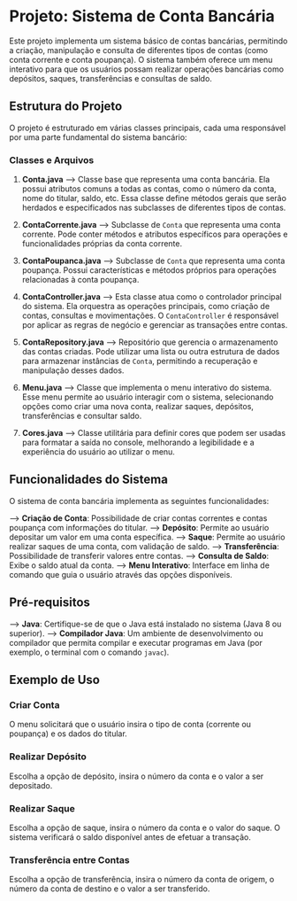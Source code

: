 # Projeto: Sistema de Conta Bancária

Este projeto implementa um sistema básico de contas bancárias, permitindo a criação, manipulação e consulta de diferentes tipos de contas (como conta corrente e conta poupança). O sistema também oferece um menu interativo para que os usuários possam realizar operações bancárias como depósitos, saques, transferências e consultas de saldo.

## Estrutura do Projeto

O projeto é estruturado em várias classes principais, cada uma responsável por uma parte fundamental do sistema bancário:

### Classes e Arquivos

1. **Conta.java**
   --> Classe base que representa uma conta bancária. Ela possui atributos comuns a todas as contas, como o número da conta, nome do titular, saldo, etc. Essa classe define métodos gerais que serão herdados e especificados nas subclasses de diferentes tipos de contas.
   
2. **ContaCorrente.java**
   --> Subclasse de `Conta` que representa uma conta corrente. Pode conter métodos e atributos específicos para operações e funcionalidades próprias da conta corrente.

3. **ContaPoupanca.java**
   --> Subclasse de `Conta` que representa uma conta poupança. Possui características e métodos próprios para operações relacionadas à conta poupança.

4. **ContaController.java**
   --> Esta classe atua como o controlador principal do sistema. Ela orquestra as operações principais, como criação de contas, consultas e movimentações. O `ContaController` é responsável por aplicar as regras de negócio e gerenciar as transações entre contas.

5. **ContaRepository.java**
   --> Repositório que gerencia o armazenamento das contas criadas. Pode utilizar uma lista ou outra estrutura de dados para armazenar instâncias de `Conta`, permitindo a recuperação e manipulação desses dados.
   
6. **Menu.java**
   --> Classe que implementa o menu interativo do sistema. Esse menu permite ao usuário interagir com o sistema, selecionando opções como criar uma nova conta, realizar saques, depósitos, transferências e consultar saldo.

7. **Cores.java**
   --> Classe utilitária para definir cores que podem ser usadas para formatar a saída no console, melhorando a legibilidade e a experiência do usuário ao utilizar o menu.

## Funcionalidades do Sistema

O sistema de conta bancária implementa as seguintes funcionalidades:

--> **Criação de Conta**: Possibilidade de criar contas correntes e contas poupança com informações do titular.
--> **Depósito**: Permite ao usuário depositar um valor em uma conta específica.
--> **Saque**: Permite ao usuário realizar saques de uma conta, com validação de saldo.
--> **Transferência**: Possibilidade de transferir valores entre contas.
--> **Consulta de Saldo**: Exibe o saldo atual da conta.
--> **Menu Interativo**: Interface em linha de comando que guia o usuário através das opções disponíveis.

## Pré-requisitos

--> **Java**: Certifique-se de que o Java está instalado no sistema (Java 8 ou superior).
--> **Compilador Java**: Um ambiente de desenvolvimento ou compilador que permita compilar e executar programas em Java (por exemplo, o terminal com o comando `javac`).

## Exemplo de Uso

### Criar Conta
O menu solicitará que o usuário insira o tipo de conta (corrente ou poupança) e os dados do titular.

### Realizar Depósito
Escolha a opção de depósito, insira o número da conta e o valor a ser depositado.

### Realizar Saque
Escolha a opção de saque, insira o número da conta e o valor do saque. O sistema verificará o saldo disponível antes de efetuar a transação.

### Transferência entre Contas
Escolha a opção de transferência, insira o número da conta de origem, o número da conta de destino e o valor a ser transferido.

